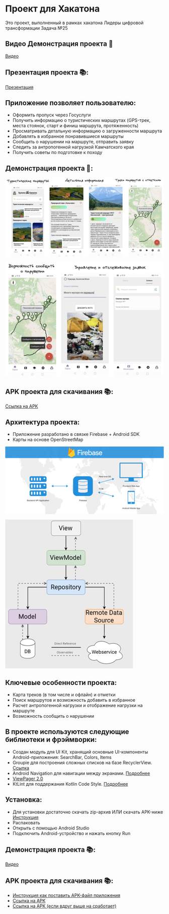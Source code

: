 # Проект для Хакатона
Это проект, выполненный в рамках хакатона Лидеры цифровой трансформации
Задача №25

## Видео Демонстрация проекта 📌
[Видео](https://youtu.be/qCj4mewr1jU)

## Презентация проекта 📚:
[Презентация](https://docs.google.com/presentation/d/1FRT9H5mPspcZYXGgfjj2hiIF1NQcYn9SkaaIKz2Ufb0/edit?usp=sharing)

## Приложение позволяет пользователю:

- Оформить пропуск через Госуслуги
- Получить информацию о туристических маршрутах (GPS-трек, места стоянок, старт и финиш маршрута, протяженность)
- Просматривать детальную информацию о загруженности маршрута
- Добавлять в избранное понравившиеся маршруты
- Сообщить о нарушении на маршруте, отправить заявку
- Следить за антропогенной нагрузкой Камчатского края
- Получить советы по подготовке к походу

## Демонстрация проекта 📌:
![Демонстрация проекта](app/src/main/res/drawable/demo.png)

![Мониторинг](app/src/main/res/drawable/warning_demo.png)

## APK проекта для скачивания 📚:
[Ссылка на APK](https://drive.google.com/file/d/1W8OuZ7MY9xU7Xfffo-rj9wZfyZdz1HB2/view?usp=sharing)


## Архитектура проекта:
- Приложение разработано в связке Firebase + Android SDK
- Карты на основе OpenStreetMap

![Firebase](app/src/main/res/drawable/firebaseblog.png)

![Архитектура приложения](app/src/main/res/drawable/arch.png)

## Ключевые особенности проекта:
- Карта треков (в том числе и офлайн) и отметки
- Поиск маршрутов и возможность добавить в избранное
- Расчет антропогенной нагрузки и отображение нагрузки на маршруте
- Возможность сообщить о нарушении

## В проекте используются следующие библиотеки и фрэймворки:
- Создан модуль для UI Kit, хранящий основные UI-компоненты Android-приложения: SearchBar, Colors, Items
- Groupie для построения сложных списков на базе RecyclerView. [Ссылка](https://github.com/lisawray/groupie)
- Android Navigation для навигации между экранами. [Подробнее](https://developer.android.com/guide/navigation/navigation-getting-started)
- [ViewPager 2.0](https://developer.android.com/training/animation/vp2-migration)
- KtLint для поддержания Kotlin Code Style. [Подробнее](https://github.com/pinterest/ktlint)

## Установка:
- Для установки достаточно скачать zip-архив ИЛИ скачать APK-ниже [Инструкция](https://journal.tinkoff.ru/apk-android/)
- Распаковать
- Открыть с помощью Android Studio 
- Подключить Android-устройство и нажать кнопку Run

## Демонстрация проекта 📚:
[Видео](https://youtu.be/qCj4mewr1jU)

## APK проекта для скачивания 📚:
- [Инструкция как поставить APK-файл приложения](https://journal.tinkoff.ru/apk-android/)
- [Ссылка на APK](https://drive.google.com/file/d/1W8OuZ7MY9xU7Xfffo-rj9wZfyZdz1HB2/view?usp=sharing)
- [Ссылка на APK (если вдруг выше на сработает)](https://drive.google.com/file/d/19EmX2VFviQGQp3XyplyF97qczFkhrHbd/view?usp=sharing)






